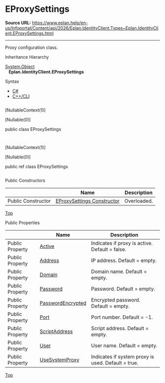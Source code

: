 # EProxySettings

**Source URL:** https://www.eplan.help/en-us/Infoportal/Content/api/2026/Eplan.IdentityClient.Types~Eplan.IdentityClient.EProxySettings.html

---

Proxy configuration class.

Inheritance Hierarchy

[System.Object](#)  
   **Eplan.IdentityClient.EProxySettings**

Syntax

- [C#](#i-syntax-CS)
- [C++/CLI](#i-syntax-CPP2005)

```
```
[NullableContext(1)]

[Nullable(0)]

public class EProxySettings
```
```

```
```
[NullableContext(1)]

[Nullable(0)]

public ref class EProxySettings
```
```



Public Constructors

|  | Name | Description |
| --- | --- | --- |
| Public Constructor | [EProxySettings Constructor](Eplan.IdentityClient.Types~Eplan.IdentityClient.EProxySettings~_ctor.html) | Overloaded. |

[Top](#top)



Public Properties

|  | Name | Description |
| --- | --- | --- |
| Public Property | [Active](Eplan.IdentityClient.Types~Eplan.IdentityClient.EProxySettings~Active.html) | Indicates if proxy is active. Default = false. |
| Public Property | [Address](Eplan.IdentityClient.Types~Eplan.IdentityClient.EProxySettings~Address.html) | IP address. Default = empty. |
| Public Property | [Domain](Eplan.IdentityClient.Types~Eplan.IdentityClient.EProxySettings~Domain.html) | Domain name. Default = empty. |
| Public Property | [Password](Eplan.IdentityClient.Types~Eplan.IdentityClient.EProxySettings~Password.html) | Password. Default = empty. |
| Public Property | [PasswordEncrypted](Eplan.IdentityClient.Types~Eplan.IdentityClient.EProxySettings~PasswordEncrypted.html) | Encrypted password. Default = empty. |
| Public Property | [Port](Eplan.IdentityClient.Types~Eplan.IdentityClient.EProxySettings~Port.html) | Port number. Default = -1. |
| Public Property | [ScriptAddress](Eplan.IdentityClient.Types~Eplan.IdentityClient.EProxySettings~ScriptAddress.html) | Script address. Default = empty. |
| Public Property | [User](Eplan.IdentityClient.Types~Eplan.IdentityClient.EProxySettings~User.html) | User name. Default = empty. |
| Public Property | [UseSystemProxy](Eplan.IdentityClient.Types~Eplan.IdentityClient.EProxySettings~UseSystemProxy.html) | Indicates if system proxy is used. Default = true. |

[Top](#top)
